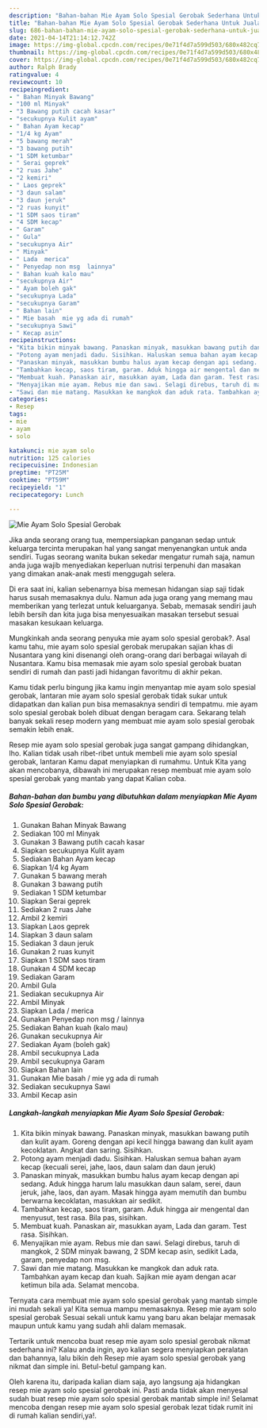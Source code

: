 ```yaml
---
description: "Bahan-bahan Mie Ayam Solo Spesial Gerobak Sederhana Untuk Jualan"
title: "Bahan-bahan Mie Ayam Solo Spesial Gerobak Sederhana Untuk Jualan"
slug: 686-bahan-bahan-mie-ayam-solo-spesial-gerobak-sederhana-untuk-jualan
date: 2021-04-14T21:14:12.742Z
image: https://img-global.cpcdn.com/recipes/0e71f4d7a599d503/680x482cq70/mie-ayam-solo-spesial-gerobak-foto-resep-utama.jpg
thumbnail: https://img-global.cpcdn.com/recipes/0e71f4d7a599d503/680x482cq70/mie-ayam-solo-spesial-gerobak-foto-resep-utama.jpg
cover: https://img-global.cpcdn.com/recipes/0e71f4d7a599d503/680x482cq70/mie-ayam-solo-spesial-gerobak-foto-resep-utama.jpg
author: Ralph Brady
ratingvalue: 4
reviewcount: 10
recipeingredient:
- " Bahan Minyak Bawang"
- "100 ml Minyak"
- "3 Bawang putih cacah kasar"
- "secukupnya Kulit ayam"
- " Bahan Ayam kecap"
- "1/4 kg Ayam"
- "5 bawang merah"
- "3 bawang putih"
- "1 SDM ketumbar"
- " Serai geprek"
- "2 ruas Jahe"
- "2 kemiri"
- " Laos geprek"
- "3 daun salam"
- "3 daun jeruk"
- "2 ruas kunyit"
- "1 SDM saos tiram"
- "4 SDM kecap"
- " Garam"
- " Gula"
- "secukupnya Air"
- " Minyak"
- " Lada  merica"
- " Penyedap non msg  lainnya"
- " Bahan kuah kalo mau"
- "secukupnya Air"
- " Ayam boleh gak"
- "secukupnya Lada"
- "secukupnya Garam"
- " Bahan lain"
- " Mie basah  mie yg ada di rumah"
- "secukupnya Sawi"
- " Kecap asin"
recipeinstructions:
- "Kita bikin minyak bawang. Panaskan minyak, masukkan bawang putih dan kulit ayam. Goreng dengan api kecil hingga bawang dan kulit ayam kecoklatan. Angkat dan saring. Sisihkan."
- "Potong ayam menjadi dadu. Sisihkan. Haluskan semua bahan ayam kecap (kecuali serei, jahe, laos, daun salam dan daun jeruk)"
- "Panaskan minyak, masukkan bumbu halus ayam kecap dengan api sedang. Aduk hingga harum lalu masukkan daun salam, serei, daun jeruk, jahe, laos, dan ayam. Masak hingga ayam memutih dan bumbu berwarna kecoklatan, masukkan air sedikit."
- "Tambahkan kecap, saos tiram, garam. Aduk hingga air mengental dan menyusut, test rasa. Bila pas, sisihkan."
- "Membuat kuah. Panaskan air, masukkan ayam, Lada dan garam. Test rasa. Sisihkan."
- "Menyajikan mie ayam. Rebus mie dan sawi. Selagi direbus, taruh di mangkok, 2 SDM minyak bawang, 2 SDM kecap asin, sedikit Lada, garam, penyedap non msg."
- "Sawi dan mie matang. Masukkan ke mangkok dan aduk rata. Tambahkan ayam kecap dan kuah. Sajikan mie ayam dengan acar ketimun bila ada. Selamat mencoba."
categories:
- Resep
tags:
- mie
- ayam
- solo

katakunci: mie ayam solo 
nutrition: 125 calories
recipecuisine: Indonesian
preptime: "PT25M"
cooktime: "PT59M"
recipeyield: "1"
recipecategory: Lunch

---
```



![Mie Ayam Solo Spesial Gerobak](https://img-global.cpcdn.com/recipes/0e71f4d7a599d503/680x482cq70/mie-ayam-solo-spesial-gerobak-foto-resep-utama.jpg)

Jika anda seorang orang tua, mempersiapkan panganan sedap untuk keluarga tercinta merupakan hal yang sangat menyenangkan untuk anda sendiri. Tugas seorang  wanita bukan sekedar mengatur rumah saja, namun anda juga wajib menyediakan keperluan nutrisi terpenuhi dan masakan yang dimakan anak-anak mesti menggugah selera.

Di era  saat ini, kalian sebenarnya bisa memesan hidangan siap saji tidak harus susah memasaknya dulu. Namun ada juga orang yang memang mau memberikan yang terlezat untuk keluarganya. Sebab, memasak sendiri jauh lebih bersih dan kita juga bisa menyesuaikan masakan tersebut sesuai masakan kesukaan keluarga. 



Mungkinkah anda seorang penyuka mie ayam solo spesial gerobak?. Asal kamu tahu, mie ayam solo spesial gerobak merupakan sajian khas di Nusantara yang kini disenangi oleh orang-orang dari berbagai wilayah di Nusantara. Kamu bisa memasak mie ayam solo spesial gerobak buatan sendiri di rumah dan pasti jadi hidangan favoritmu di akhir pekan.

Kamu tidak perlu bingung jika kamu ingin menyantap mie ayam solo spesial gerobak, lantaran mie ayam solo spesial gerobak tidak sukar untuk didapatkan dan kalian pun bisa memasaknya sendiri di tempatmu. mie ayam solo spesial gerobak boleh dibuat dengan beragam cara. Sekarang telah banyak sekali resep modern yang membuat mie ayam solo spesial gerobak semakin lebih enak.

Resep mie ayam solo spesial gerobak juga sangat gampang dihidangkan, lho. Kalian tidak usah ribet-ribet untuk membeli mie ayam solo spesial gerobak, lantaran Kamu dapat menyiapkan di rumahmu. Untuk Kita yang akan mencobanya, dibawah ini merupakan resep membuat mie ayam solo spesial gerobak yang mantab yang dapat Kalian coba.

<!--inarticleads1-->

##### Bahan-bahan dan bumbu yang dibutuhkan dalam menyiapkan Mie Ayam Solo Spesial Gerobak:

1. Gunakan  Bahan Minyak Bawang
1. Sediakan 100 ml Minyak
1. Gunakan 3 Bawang putih cacah kasar
1. Siapkan secukupnya Kulit ayam
1. Sediakan  Bahan Ayam kecap
1. Siapkan 1/4 kg Ayam
1. Gunakan 5 bawang merah
1. Gunakan 3 bawang putih
1. Sediakan 1 SDM ketumbar
1. Siapkan  Serai geprek
1. Sediakan 2 ruas Jahe
1. Ambil 2 kemiri
1. Siapkan  Laos geprek
1. Siapkan 3 daun salam
1. Sediakan 3 daun jeruk
1. Gunakan 2 ruas kunyit
1. Siapkan 1 SDM saos tiram
1. Gunakan 4 SDM kecap
1. Sediakan  Garam
1. Ambil  Gula
1. Sediakan secukupnya Air
1. Ambil  Minyak
1. Siapkan  Lada / merica
1. Gunakan  Penyedap non msg / lainnya
1. Sediakan  Bahan kuah (kalo mau)
1. Gunakan secukupnya Air
1. Sediakan  Ayam (boleh gak)
1. Ambil secukupnya Lada
1. Ambil secukupnya Garam
1. Siapkan  Bahan lain
1. Gunakan  Mie basah / mie yg ada di rumah
1. Sediakan secukupnya Sawi
1. Ambil  Kecap asin




<!--inarticleads2-->

##### Langkah-langkah menyiapkan Mie Ayam Solo Spesial Gerobak:

1. Kita bikin minyak bawang. Panaskan minyak, masukkan bawang putih dan kulit ayam. Goreng dengan api kecil hingga bawang dan kulit ayam kecoklatan. Angkat dan saring. Sisihkan.
1. Potong ayam menjadi dadu. Sisihkan. Haluskan semua bahan ayam kecap (kecuali serei, jahe, laos, daun salam dan daun jeruk)
1. Panaskan minyak, masukkan bumbu halus ayam kecap dengan api sedang. Aduk hingga harum lalu masukkan daun salam, serei, daun jeruk, jahe, laos, dan ayam. Masak hingga ayam memutih dan bumbu berwarna kecoklatan, masukkan air sedikit.
1. Tambahkan kecap, saos tiram, garam. Aduk hingga air mengental dan menyusut, test rasa. Bila pas, sisihkan.
1. Membuat kuah. Panaskan air, masukkan ayam, Lada dan garam. Test rasa. Sisihkan.
1. Menyajikan mie ayam. Rebus mie dan sawi. Selagi direbus, taruh di mangkok, 2 SDM minyak bawang, 2 SDM kecap asin, sedikit Lada, garam, penyedap non msg.
1. Sawi dan mie matang. Masukkan ke mangkok dan aduk rata. Tambahkan ayam kecap dan kuah. Sajikan mie ayam dengan acar ketimun bila ada. Selamat mencoba.




Ternyata cara membuat mie ayam solo spesial gerobak yang mantab simple ini mudah sekali ya! Kita semua mampu memasaknya. Resep mie ayam solo spesial gerobak Sesuai sekali untuk kamu yang baru akan belajar memasak maupun untuk kamu yang sudah ahli dalam memasak.

Tertarik untuk mencoba buat resep mie ayam solo spesial gerobak nikmat sederhana ini? Kalau anda ingin, ayo kalian segera menyiapkan peralatan dan bahannya, lalu bikin deh Resep mie ayam solo spesial gerobak yang nikmat dan simple ini. Betul-betul gampang kan. 

Oleh karena itu, daripada kalian diam saja, ayo langsung aja hidangkan resep mie ayam solo spesial gerobak ini. Pasti anda tiidak akan menyesal sudah buat resep mie ayam solo spesial gerobak mantab simple ini! Selamat mencoba dengan resep mie ayam solo spesial gerobak lezat tidak rumit ini di rumah kalian sendiri,ya!.

